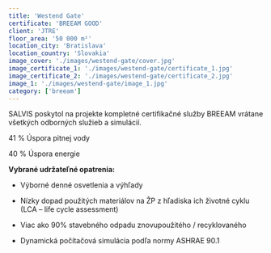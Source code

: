 ```yaml
---
title: 'Westend Gate'
certificate: 'BREEAM GOOD'
client: 'JTRE'
floor_area: '50 000 m²'
location_city: 'Bratislava'
location_country: 'Slovakia'
image_cover: './images/westend-gate/cover.jpg'
image_certificate_1: './images/westend-gate/certificate_1.jpg'
image_certificate_2: './images/westend-gate/certificate_2.jpg'
image_1: './images/westend-gate/image_1.jpg'
category: ['breeam']
---
```


SALVIS poskytol na projekte kompletné certifikačné služby BREEAM vrátane všetkých odborných služieb a simulácií.

41 % Úspora pitnej vody

40 % Úspora energie

**Vybrané udržateľné opatrenia:**

- Výborné denné osvetlenia a výhľady

- Nízky dopad použitých materiálov na ŽP z hľadiska ich životné cyklu (LCA – life cycle assessment)

- Viac ako 90% stavebného odpadu znovupoužitého / recyklovaného

- Dynamická počítačová simulácia podľa normy ASHRAE 90.1

